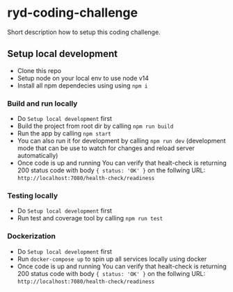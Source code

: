 # ryd-coding-challenge

Short description how to setup this coding challenge.

## Setup local development

- Clone this repo
- Setup node on your local env to use node v14
- Install all npm dependecies using using `npm i`

### Build and run locally 

- Do `Setup local development` first
- Build the project from root dir by calling `npm run build`
- Run the app by calling `npm start`
- You can also run it for development by calling `npm run dev` (development mode that can be use to watch for changes and reload server automatically)
- Once code is up and running You can verify that healt-check is returning 200 status code with body `{ status: 'OK' }` on the follwing URL: `http://localhost:7080/health-check/readiness`

### Testing locally
- Do `Setup local development` first
- Run test and coverage tool by calling `npm run test`

### Dockerization 
- Do `Setup local development` first
- Run `docker-compose up` to spin up all services locally using docker
- Once code is up and running You can verify that healt-check is returning 200 status code with body `{ status: 'OK' }` on the follwing URL: `http://localhost:7080/health-check/readiness`